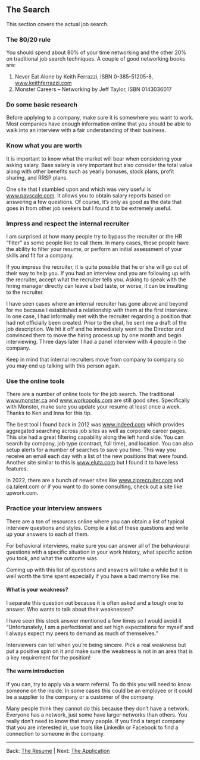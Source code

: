 ## The Search

This section covers the actual job search.

### The 80/20 rule

You should spend about 80% of your time networking and the other 20% on traditional job search techniques. A couple of good networking books are:

1. Never Eat Alone by Keith Ferrazzi, ISBN 0-385-51205-8, www.keithferrazzi.com 
2. Monster Careers – Networking by Jeff Taylor, ISBN 0143036017

### Do some basic research

Before applying to a company, make sure it is somewhere you want to work. Most companies have enough information online that you should be able to walk into an interview with a fair understanding of their business.

### Know what you are worth

It is important to know what the market will bear when considering your asking salary. Base salary is very important but also consider the total value along with other benefits such as yearly bonuses, stock plans, profit sharing, and RRSP plans.

One site that I stumbled upon and which was very useful is www.payscale.com. It allows you to obtain salary reports based on answering a few questions. Of course, it’s only as good as the data that goes in from other job seekers but I found it to be extremely useful.

### Impress and respect the internal recruiter

I am surprised at how many people try to bypass the recruiter or the HR “filter” as some people like to call them. In many cases, these people have the ability to filter your resume, or perform an initial assessment of your skills and fit for a company.

If you impress the recruiter, it is quite possible that he or she will go out of their way to help you. If you had an interview and you are following up with the recruiter, accept what the recruiter tells you. Asking to speak with the hiring manager directly can leave a bad taste, or worse, it can be insulting to the recruiter.

I have seen cases where an internal recruiter has gone above and beyond for me because I established a relationship with them at the first interview. In one case, I had informally met with the recruiter regarding a position that had not officially been created. Prior to the chat, he sent me a draft of the job description. We hit it off and he immediately went to the Director and convinced them to move the hiring process up by one month and begin interviewing. Three days later I had a panel interview with 4 people in the company.

Keep in mind that internal recruiters move from company to company so you may end up talking with this person again. 

### Use the online tools

There are a number of online tools for the job search. The traditional www.monster.ca and www.workopolis.com are still good sites. Specifically with Monster, make sure you update your resume at least once a week. Thanks to Ken and Inna for this tip.

The best tool I found back in 2012 was www.indeed.com which provides aggregated searching across job sites as well as corporate career pages. This site had a great filtering capability along the left hand side. You can search by company, job type (contract, full time), and location. You can also setup alerts for a number of searches to save you time. This way you receive an email each day with a list of the new positions that were found. Another site similar to this is www.eluta.com but I found it to have less features.

In 2022, there are a bunch of newer sites like www.ziprecruiter.com and ca.talent.com or if you want to do some consulting, check out a site like upwork.com.

### Practice your interview answers

There are a ton of resources online where you can obtain a list of typical interview questions and styles. Compile a list of these questions and write up your answers to each of them.

For behavioral interviews, make sure you can answer all of the behavioural questions with a specific situation in your work history, what specific action you took, and what the outcome was.

Coming up with this list of questions and answers will take a while but it is well worth the time spent especially if you have a bad memory like me.

#### What is your weakness?

I separate this question out because it is often asked and a tough one to answer.
Who wants to talk about their weaknesses?

I have seen this stock answer mentioned a few times so I would avoid it “Unfortunately, I am a perfectionist and set high expectations for myself and I always expect my peers to demand as much of themselves.”

Interviewers can tell when you’re being sincere. Pick a real weakness but put a positive spin on it and make sure the weakness is not in an area that is a key requirement for the position!

#### The warm introduction

If you can, try to apply via a warm referral. To do this you will need to know someone on the inside. In some cases this could be an employee or it could be a supplier to the company or a customer of the company.

Many people think they cannot do this because they don’t have a network. Everyone has a network, just some have larger networks than others. You really don’t need to know that many people. If you find a target company that you are interested in, use tools like LinkedIn or Facebook to find a connection to someone in the company. 

---

Back: [The Resume](02-the-resume.md) | Next: [The Application](04-the-application.md)